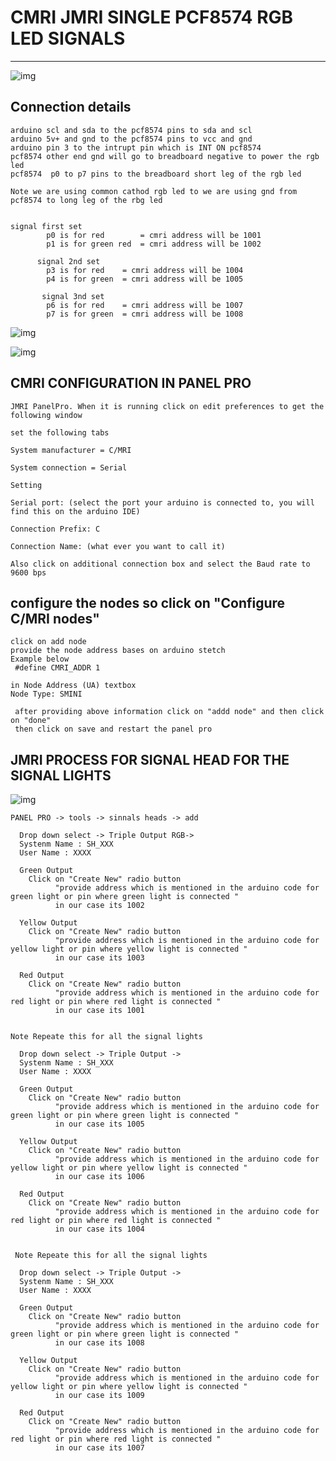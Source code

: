 # CMRI JMRI SINGLE PCF8574 RGB LED SIGNALS 

---

![img](https://github.com/adarshkumarsingh83/jmri-cmri/blob/main/APPLICATIONS/cmri-single-pcf8574-rgb-led-signals/connections.JPG)
## Connection details
```
arduino scl and sda to the pcf8574 pins to sda and scl 
arduino 5v+ and gnd to the pcf8574 pins to vcc and gnd
arduino pin 3 to the intrupt pin which is INT ON pcf8574
pcf8574 other end gnd will go to breadboard negative to power the rgb led 
pcf8574  p0 to p7 pins to the breadboard short leg of the rgb led  

Note we are using common cathod rgb led to we are using gnd from pcf8574 to long leg of the rbg led 


signal first set 
        p0 is for red        = cmri address will be 1001
        p1 is for green red  = cmri address will be 1002
        
      signal 2nd set 
        p3 is for red    = cmri address will be 1004
        p4 is for green  = cmri address will be 1005
     
       signal 3nd set 
        p6 is for red    = cmri address will be 1007
        p7 is for green  = cmri address will be 1008
```


![img](https://github.com/adarshkumarsingh83/jmri-cmri/blob/main/APPLICATIONS/cmri-single-pcf8574-rgb-led-signals/rgb-led-pin.png)

![img](https://github.com/adarshkumarsingh83/jmri-cmri/blob/main/APPLICATIONS/cmri-single-pcf8574-rgb-led-signals/rgb-specturm.png)

## CMRI CONFIGURATION IN PANEL PRO
```
JMRI PanelPro. When it is running click on edit preferences to get the following window

set the following tabs

System manufacturer = C/MRI

System connection = Serial

Setting

Serial port: (select the port your arduino is connected to, you will find this on the arduino IDE)

Connection Prefix: C

Connection Name: (what ever you want to call it)

Also click on additional connection box and select the Baud rate to 9600 bps

```

## configure the nodes so click on "Configure C/MRI nodes"
```
click on add node 
provide the node address bases on arduino stetch 
Example below 
 #define CMRI_ADDR 1

in Node Address (UA) textbox 
Node Type: SMINI 

 after providing above information click on "addd node" and then click on "done"
 then click on save and restart the panel pro 
```

## JMRI PROCESS FOR SIGNAL HEAD FOR THE SIGNAL LIGHTS
![img](https://github.com/adarshkumarsingh83/jmri-cmri/blob/main/APPLICATIONS/cmri-single-pcf8574-rgb-led-signals/signal_head_rgb_led.png)
```
PANEL PRO -> tools -> sinnals heads -> add 

  Drop down select -> Triple Output RGB-> 
  Systenm Name : SH_XXX
  User Name : XXXX

  Green Output 
    Click on "Create New" radio button 
          "provide address which is mentioned in the arduino code for green light or pin where green light is connected "
          in our case its 1002 

  Yellow Output 
    Click on "Create New" radio button 
          "provide address which is mentioned in the arduino code for yellow light or pin where yellow light is connected "
          in our case its 1003  

  Red Output 
    Click on "Create New" radio button 
          "provide address which is mentioned in the arduino code for red light or pin where red light is connected "
          in our case its 1001  


Note Repeate this for all the signal lights 

  Drop down select -> Triple Output -> 
  Systenm Name : SH_XXX
  User Name : XXXX

  Green Output 
    Click on "Create New" radio button 
          "provide address which is mentioned in the arduino code for green light or pin where green light is connected "
          in our case its 1005

  Yellow Output 
    Click on "Create New" radio button 
          "provide address which is mentioned in the arduino code for yellow light or pin where yellow light is connected "
          in our case its 1006  

  Red Output 
    Click on "Create New" radio button 
          "provide address which is mentioned in the arduino code for red light or pin where red light is connected "
          in our case its 1004 


 Note Repeate this for all the signal lights 

  Drop down select -> Triple Output -> 
  Systenm Name : SH_XXX
  User Name : XXXX

  Green Output 
    Click on "Create New" radio button 
          "provide address which is mentioned in the arduino code for green light or pin where green light is connected "
          in our case its 1008

  Yellow Output 
    Click on "Create New" radio button 
          "provide address which is mentioned in the arduino code for yellow light or pin where yellow light is connected "
          in our case its 1009  

  Red Output 
    Click on "Create New" radio button 
          "provide address which is mentioned in the arduino code for red light or pin where red light is connected "
          in our case its 1007          

```
